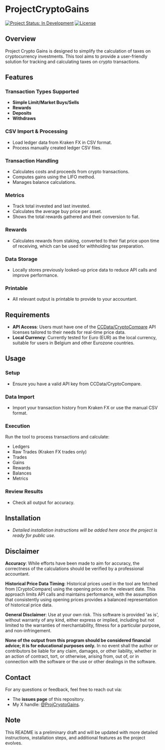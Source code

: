 # ProjectCryptoGains

[![Project Status: In Development](https://img.shields.io/badge/status-in%20development-yellow.svg)](https://github.com/MariusArmand/ProjectCryptoGains)
[![License](https://img.shields.io/badge/License-Apache%202.0-blue.svg)](https://opensource.org/licenses/Apache-2.0)

## Overview
Project Crypto Gains is designed to simplify the calculation of taxes on cryptocurrency investments.
This tool aims to provide a user-friendly solution for tracking and calculating taxes on crypto transactions.

## Features

### Transaction Types Supported
- **Simple Limit/Market Buys/Sells**
- **Rewards**
- **Deposits**
- **Withdraws**

### CSV Import & Processing
- Load ledger data from Kraken FX in CSV format.
- Process manually created ledger CSV files.

### Transaction Handling
- Calculates costs and proceeds from crypto transactions.
- Computes gains using the LIFO method.
- Manages balance calculations.

### Metrics
- Track total invested and last invested.
- Calculates the average buy price per asset.
- Shows the total rewards gathered and their conversion to fiat.

### Rewards
- Calculates rewards from staking, converted to their fiat price upon time of receiving, which can be used for withholding tax preparation.

### Data Storage
- Locally stores previously looked-up price data to reduce API calls and improve performance.

### Printable
- All relevant output is printable to provide to your accountant.

## Requirements
- **API Access**: Users must have one of the [CCData/CryptoCompare](https://cryptocompare.com) API licenses tailored to their needs for real-time price data.
- **Local Currency**: Currently tested for Euro (EUR) as the local currency, suitable for users in Belgium and other Eurozone countries.

## Usage

### Setup
- Ensure you have a valid API key from CCData/CryptoCompare.

### Data Import
- Import your transaction history from Kraken FX or use the manual CSV format.

### Execution
Run the tool to process transactions and calculate:
- Ledgers
- Raw Trades (Kraken FX trades only)
- Trades
- Gains 
- Rewards
- Balances
- Metrics

### Review Results
- Check all output for accuracy.

## Installation
- *Detailed installation instructions will be added here once the project is ready for public use.*

## Disclaimer
**Accuracy**: While efforts have been made to aim for accuracy, the correctness of the calculations should be verified by a professional accountant. 

**Historical Price Data Timing**: Historical prices used in the tool are fetched from [CryptoCompare] using the opening price on the relevant date. 
This approach limits API calls and maintains performance, with the assumption that consistently using opening prices provides a balanced representation 
of historical price data. 

**General Disclaimer**: Use at your own risk. This software is provided 'as is', without warranty of any kind, either express or implied, 
including but not limited to the warranties of merchantability, fitness for a particular purpose, and non-infringement. 

**None of the output from this program should be considered financial advice; it is for educational purposes only.** In no event shall the author or 
contributors be liable for any claim, damages, or other liability, whether in an action of contract, tort, or otherwise, arising from, out of, 
or in connection with the software or the use or other dealings in the software.

## Contact
For any questions or feedback, feel free to reach out via:
- The **issues page** of this repository.
- My X handle: [@ProjCryptoGains](https://x.com/ProjCryptoGains).

## Note
This README is a preliminary draft and will be updated with more detailed instructions, installation steps, and additional features as the project evolves.
